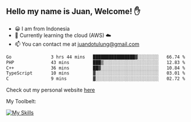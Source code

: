 ## Hello my name is Juan, Welcome! ✋

- 😀 I am from Indonesia
- 📖 Currently learning the cloud (AWS) ☁️
- 📫 You can contact me at juandotulung@gmail.com

<!--START_SECTION:waka-->

```txt
Go               3 hrs 44 mins   ████████████████▓░░░░░░░░   66.74 %
PHP              43 mins         ███▒░░░░░░░░░░░░░░░░░░░░░   12.83 %
C++              36 mins         ██▓░░░░░░░░░░░░░░░░░░░░░░   10.84 %
TypeScript       10 mins         ▓░░░░░░░░░░░░░░░░░░░░░░░░   03.01 %
C                9 mins          ▓░░░░░░░░░░░░░░░░░░░░░░░░   02.72 %
```

<!--END_SECTION:waka-->

Check out my personal website [here](https://juanchristian.com)

My Toolbelt:

[![My Skills](https://skillicons.dev/icons?i=go,js,ts,nodejs,express,react,nextjs,vue,tailwind,vite,html,css,python,php,aws,bash,linux,postgres,mysql,redis,kafka,docker,vercel,netlify,vscode,figma)](https://skillicons.dev)

